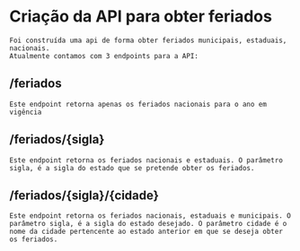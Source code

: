 # Criação da API para obter feriados
    Foi construída uma api de forma obter feriados municipais, estaduais, nacionais. 
    Atualmente contamos com 3 endpoints para a API:
## /feriados
    Este endpoint retorna apenas os feriados nacionais para o ano em vigência

## /feriados/{sigla}
    Este endpoint retorna os feriados nacionais e estaduais. O parâmetro sigla, é a sigla do estado que se pretende obter os feriados.

## /feriados/{sigla}/{cidade}   
    Este endpoint retorna os feriados nacionais, estaduais e municipais. O parâmetro sigla, é a sigla do estado desejado. O parâmetro cidade é o nome da cidade pertencente ao estado anterior em que se deseja obter os feriados.
